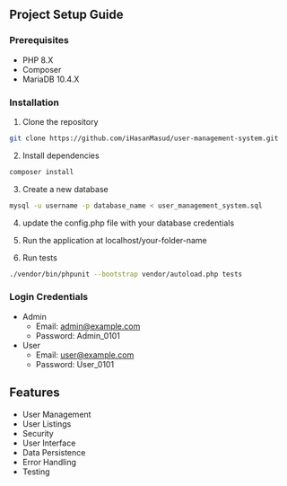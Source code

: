 ## Project Setup Guide

### Prerequisites
- PHP 8.X
- Composer
- MariaDB 10.4.X

### Installation
1. Clone the repository
```bash
git clone https://github.com/iHasanMasud/user-management-system.git

```
2. Install dependencies
```bash
composer install
```
3. Create a new database
```bash
mysql -u username -p database_name < user_management_system.sql
```
4. update the config.php file with your database credentials


5. Run the application at localhost/your-folder-name

6. Run tests
```bash
./vendor/bin/phpunit --bootstrap vendor/autoload.php tests
```

### Login Credentials
- Admin
    - Email: admin@example.com
    - Password: Admin_0101
- User
    - Email: user@example.com
    - Password: User_0101

## Features
- User Management
- User Listings
- Security
- User Interface
- Data Persistence
- Error Handling
- Testing
